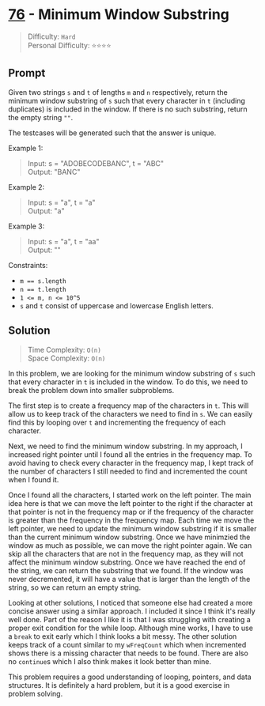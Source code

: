 # [76] - Minimum Window Substring

> Difficulty: `Hard`\
> Personal Difficulty: ⭐️⭐️⭐️⭐️

## Prompt

Given two strings `s` and `t` of lengths `m` and `n` respectively, return the
minimum window substring of `s` such that every character in `t` (including
duplicates) is included in the window. If there is no such substring, return the
empty string `""`.

The testcases will be generated such that the answer is unique.

Example 1:

> Input: s = "ADOBECODEBANC", t = "ABC"\
> Output: "BANC"

Example 2:

> Input: s = "a", t = "a"\
> Output: "a"

Example 3:

> Input: s = "a", t = "aa"\
> Output: ""

Constraints:

- `m == s.length`
- `n == t.length`
- `1 <= m, n <= 10^5`
- `s` and `t` consist of uppercase and lowercase English letters.

## Solution

> Time Complexity: `O(n)`\
> Space Complexity: `O(n)`

In this problem, we are looking for the minimum window substring of `s` such
that every character in `t` is included in the window. To do this, we need to
break the problem down into smaller subproblems.

The first step is to create a frequency map of the characters in `t`. This will
allow us to keep track of the characters we need to find in `s`. We can easily
find this by looping over `t` and incrementing the frequency of each character.

Next, we need to find the minimum window substring. In my approach, I increased
right pointer until I found all the entries in the frequency map. To avoid
having to check every character in the frequency map, I kept track of the number
of characters I still needed to find and incremented the count when I found it.

Once I found all the characters, I started work on the left pointer. The main
idea here is that we can move the left pointer to the right if the character at
that pointer is not in the frequency map or if the frequency of the character is
greater than the frequency in the frequency map. Each time we move the left
pointer, we need to update the minimum window substring if it is smaller than
the current minimum window substring. Once we have minimzied the window as much
as possible, we can move the right pointer again. We can skip all the characters
that are not in the frequency map, as they will not affect the minimum window
substring. Once we have reached the end of the string, we can return the
substring that we found. If the window was never decremented, it will have a
value that is larger than the length of the string, so we can return an empty
string.

Looking at other solutions, I noticed that someone else had created a more
concise answer using a similar approach. I included it since I think it's really
well done. Part of the reason I like it is that I was struggling with creating a
proper exit condition for the while loop. Although mine works, I have to use a
`break` to exit early which I think looks a bit messy. The other solution keeps
track of a count similar to my `wFreqCount` which when incremented shows there
is a missing character that needs to be found. There are also no `continue`s
which I also think makes it look better than mine.

This problem requires a good understanding of looping, pointers, and data
structures. It is definitely a hard problem, but it is a good exercise in
problem solving.

[76]: https://leetcode.com/problems/minimum-window-substring/
